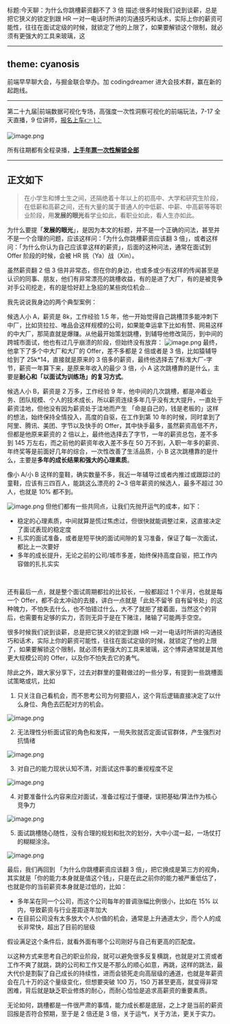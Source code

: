 标题:今天聊：为什么你跳槽薪资翻不了 3 倍
描述:很多时候我们说到谈薪，总是把它狭义的锁定到跟 HR 一对一电话时所讲的沟通技巧和话术，实际上你的薪资可能性，往往在面试定级的时候，就锁定了他的上限了，如果要解锁这个限制，就必须有更强大的工具来玻璃，这

---
theme: cyanosis
---

前端早早聊大会，与掘金联合举办。加 codingdreamer 进大会技术群，赢在新的起跑线。

---

第二十九届|前端数据可视化专场，高强度一次性洞察可视化的前端玩法，7-17 全天直播，9 位讲师，[报名上车👉 )：](https://www.huodongxing.com/go/tl29)


![image.png](https://p3-juejin.byteimg.com/tos-cn-i-k3u1fbpfcp/b309b184df1a489692a04a2dd9b5bde9~tplv-k3u1fbpfcp-watermark.image)

所有往期都有全程录播，**[上手年票一次性解锁全部](https://www.huodongxing.com/go/2021)**


---

## 正文如下

> 在小学生和博士生之间，还隔绝着十年以上的初高中、大学和研究生阶段，在低薪和高薪之间，还有大量的属于普通人的中低薪、中薪、中高薪等等职业阶段，用**发展的眼光**看学业如此，看职业如此，看人生亦如此。
​

为什么要提「**发展的眼光**」，是因为本文的标题，并不是一个正确的问法，甚至并不是一个合理的问题，应该这样问：「为什么你跳槽薪资应该翻 3 倍」，或者这样问：「为什么你认为自己应该拿这样的薪资」，后面的这种问法，通常在面试到 Offer 阶段的时候，会被 HR 挑（Ya）战（Xin）。
​

虽然薪资翻 2 倍 3 倍并非常态，但在你的身边，也或多或少有这样的传闻甚至是认识的同事、朋友，他们有非常漂亮的跳槽收益，有的是进了大厂，有的是被竞争对手公司挖走，有的是恰好赶上急招的某些岗位机会...
​

我先说说我身边的两个典型案例：
​

候选人小 A，薪资是 8k，工作经验 1.5 年，他一开始觉得自己跳槽顶多能冲刺下中厂，比如货拉拉、唯品会这样规模的公司，如果能幸运拿下比如有赞、网易这样的中大厂，那简直就是爆赚。从他最开始策划跳槽，到辅导他修改简历，到中间的跨城市面试，他也有过几乎崩溃的阶段，但始终没有放弃：
![image.png](https://p3-juejin.byteimg.com/tos-cn-i-k3u1fbpfcp/27da8c97c7f148d687571cf348e91f73~tplv-k3u1fbpfcp-zoom-1.image)
最终，他拿下了多个中大厂和大厂的 Offer，差不多都是 2 倍或者是 3 倍，比如猿辅导给到了 25k*14，直接就是原来的 3 倍多的薪资，最终他选择去了标准大厂-字节，薪资一年算下来，是原来年收入的最少 3 倍，小 A 这次跳槽靠的是什么，主要是**耐心和「以面试为训练场」的复习方式**。
​

候选人小 B，薪资是 2 万多，工作经验 9 年，他中间的几次跳槽，都是冲着业务、团队规模、个人的技术成长，所以薪资连续多年几乎没有太大提升，一直处于薪资洼地，但他没有因为薪资处于洼地而产生 「命是自己的，钱是老板的」这样的想法，始终保持全情投入，高度的自驱，在工作到第 10 年的时候，同时拿到了阿里、腾讯、美团、字节以及快手的 Offer，其中快手最多，虽然薪资高低不齐，但都是他原来薪资的 2 倍以上，最终他选择去了字节，一年的薪资总包，差不多到 145 万左右，而之前他的薪资年收入差不多在 50 万不到，入职一年多的薪资、年终奖等是前面好几年的综合，一次性改善了生活品质，小 B 这次跳槽靠的是什么，主要是**多年的成长结果和强大的心理素质**。
​

像小 A/小 B 这样的童鞋，确实数量不多，我近一年辅导过或者内推过或跟踪过的童鞋，应该有三四百人，能跳这么漂亮的 2~3 倍年薪资的候选人，最多不超过 30 人，也就是 10% 都不到。
​

![image.png](https://p3-juejin.byteimg.com/tos-cn-i-k3u1fbpfcp/54fa5b191bc44386899cb83ba659014f~tplv-k3u1fbpfcp-zoom-1.image)
但他们都有一些共同点，让我们先抛开运气的成本，如下：
​


- 稳定的心理素质，中间就算是慌过焦虑过，但很快就能调整过来，这直接决定了面试表现的稳定度
- 扎实的面试准备，或者是短平快的面试间隙的复习准备，保证了每一次面试，都比上一次要好
- 多年的成长提升，无论之前的公司/城市多差，始终保持高度自驱，把工作内容做的扎扎实实

​

还有最后一点，就是整个面试周期都拉的比较长，一般都超过 1 个半月，也就是每一个 Offer，都不会太冲动的去接，讲白一点就是「此处不留爷 自有留爷处」的这种魄力，不怕失去什么，也不怕错过什么，大不了就拒了接着面，当然这个的背后，也需要有足够的实力，否则无异于是在下赌注，赌输了可能两手空空。
​

很多时候我们说到谈薪，总是把它狭义的锁定到跟 HR 一对一电话时所讲的沟通技巧和话术，实际上你的薪资可能性，往往在面试定级的时候，就锁定了他的上限了，如果要解锁这个限制，就必须有更强大的工具来玻璃，这个博弈通常就是其他更大规模公司的 Offer，以及你不怕失去它的勇气。
​

除此之外，跟大家分享下，过去对群里的童鞋做过的一些分享，有提到一些跳槽面试策略或坑，比如
​


1. 只关注自己看机会，而不思考公司为何要招人，这个背后逻辑直接决定了以什么身位、角色去匹配对方的机会。

![image.png](https://p3-juejin.byteimg.com/tos-cn-i-k3u1fbpfcp/a3c9759b96b248b4b78d86c9a4611676~tplv-k3u1fbpfcp-zoom-1.image)

2. 无法理性分析面试官的角色和发挥，一局失败就否定面试官群体，产生强烈对抗情绪

![image.png](https://p3-juejin.byteimg.com/tos-cn-i-k3u1fbpfcp/803877eb33e640659288207d798f750a~tplv-k3u1fbpfcp-zoom-1.image)

3. 对自己的能力现状认知不清，对面试这件事的重视程度不足

![image.png](https://p3-juejin.byteimg.com/tos-cn-i-k3u1fbpfcp/509ab8a3da5045369e7c2df58e571893~tplv-k3u1fbpfcp-zoom-1.image)

4. 对要准备什么内容来应对面试，准备过程过于僵硬，误把基础/算法作为核心竞争力

![image.png](https://p3-juejin.byteimg.com/tos-cn-i-k3u1fbpfcp/7b84e278602744878f1264977cff692c~tplv-k3u1fbpfcp-zoom-1.image)

5. 面试跳槽随心随性，没有合理的规划和批次的划分，大中小混一起，一场仗打的糊糊涂涂。

![image.png](https://p3-juejin.byteimg.com/tos-cn-i-k3u1fbpfcp/06d0c95b7f14421db38eaa618d2318ec~tplv-k3u1fbpfcp-zoom-1.image)
​

最后，我们再回到 「为什么你跳槽薪资应该翻 3 倍」，把它换成是第三方的视角，其实就是「你的能力本身就是值这个钱」，只是在此之前你的能力被严重低估了，也就是你的当前薪资本身就是过低的，比如：
​


- 多年呆在同一个公司，而这个公司每年的普调涨幅比例很小，比如在 15% 以内，导致薪资与行业差距逐年加大
- 在目前公司没有太多放大个人价值的机会，通常是上升通道太少，而个人的成长非常快，超出了目前的层级


假设满足这个条件后，就看外面有哪个公司刚好与自己有更高的匹配度。
​

以这种方式来思考自己的职业阶段，就可以避免很多反复横跳，也就是对工资或者工作不爽了就跳，跳的公司和工作又是不那么的顺心如意，再跳，这样的跳法，最大代价是割裂了自己成长的持续性，进而会锁死走向高层级的通道，也就是年薪资会在几十万的这个量级变化，但想要突破 100 万，150 万甚至更高，就变得非常困难，背后就是缺乏职业修炼的耐心，而耐心恰恰是追求高薪资的重要素质。
​

无论如何，跳槽都是一件很严肃的事情，能力成长都是底层，之上才是当前的薪资回报是否符合预期，至于是 2 倍还是 3 倍，关于运气，关于方法，更关于实力。
